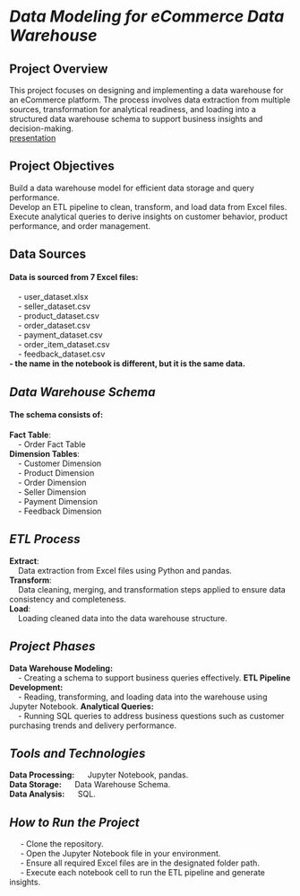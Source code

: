 # *Data Modeling for eCommerce Data Warehouse*
## **Project Overview**
This project focuses on designing and implementing a data warehouse for an eCommerce platform. The process involves data extraction from multiple sources, transformation for analytical readiness, and loading into a structured data warehouse schema to support business insights and decision-making.<br>
[presentation](https://www.canva.com/design/DAGcKrJimwc/K4xRFwQKYikbX2OqEV_CEw/edit?utm_content=DAGcKrJimwc&utm_campaign=designshare&utm_medium=link2&utm_source=sharebutton)<br>

## **Project Objectives**
Build a data warehouse model for efficient data storage and query performance.<br>
Develop an ETL pipeline to clean, transform, and load data from Excel files.<br>
Execute analytical queries to derive insights on customer behavior, product performance, and order management.<br>

## **Data Sources**
#### Data is sourced from 7 Excel files:<br>
&nbsp;&nbsp;&nbsp;&nbsp;- user_dataset.xlsx<br>
&nbsp;&nbsp;&nbsp;&nbsp;- seller_dataset.csv<br>
&nbsp;&nbsp;&nbsp;&nbsp;- product_dataset.csv<br>
&nbsp;&nbsp;&nbsp;&nbsp;- order_dataset.csv<br>
&nbsp;&nbsp;&nbsp;&nbsp;- payment_dataset.csv<br>
&nbsp;&nbsp;&nbsp;&nbsp;- order_item_dataset.csv<br>
&nbsp;&nbsp;&nbsp;&nbsp;- feedback_dataset.csv<br>
**- the name in the notebook is different, but it is the same data.**<br> 

## *Data Warehouse Schema*
#### The schema consists of:<br>
**Fact Table**:<br>
&nbsp;&nbsp;&nbsp;&nbsp;- Order Fact Table<br>
**Dimension Tables**:<br>
&nbsp;&nbsp;&nbsp;&nbsp;- Customer Dimension<br>
&nbsp;&nbsp;&nbsp;&nbsp;- Product Dimension<br>
&nbsp;&nbsp;&nbsp;&nbsp;- Order Dimension<br>
&nbsp;&nbsp;&nbsp;&nbsp;- Seller Dimension<br>
&nbsp;&nbsp;&nbsp;&nbsp;- Payment Dimension<br>
&nbsp;&nbsp;&nbsp;&nbsp;- Feedback Dimension<br>
## *ETL Process*
**Extract**:<br> &nbsp;&nbsp;&nbsp;&nbsp;Data extraction from Excel files using Python and pandas.<br>
**Transform**:<br> &nbsp;&nbsp;&nbsp;&nbsp;Data cleaning, merging, and transformation steps applied to ensure data consistency and completeness.<br>
**Load**:<br> &nbsp;&nbsp;&nbsp;&nbsp;Loading cleaned data into the data warehouse structure.<br>
## *Project Phases*
**Data Warehouse Modeling:**<br> &nbsp;&nbsp;&nbsp;&nbsp;- Creating a schema to support business queries effectively.
**ETL Pipeline Development:**<br> &nbsp;&nbsp;&nbsp;&nbsp;- Reading, transforming, and loading data into the warehouse using Jupyter Notebook.
**Analytical Queries:**<br> &nbsp;&nbsp;&nbsp;&nbsp;- Running SQL queries to address business questions such as customer purchasing trends and delivery performance.
## *Tools and Technologies*
**Data Processing:** &nbsp;&nbsp;&nbsp;&nbsp; Jupyter Notebook, pandas.<br>
**Data Storage:** &nbsp;&nbsp;&nbsp;&nbsp; Data Warehouse Schema.<br>
**Data Analysis:** &nbsp;&nbsp;&nbsp;&nbsp; SQL.<br>
## *How to Run the Project*
&nbsp;&nbsp;&nbsp;&nbsp; - Clone the repository.<br>
&nbsp;&nbsp;&nbsp;&nbsp; - Open the Jupyter Notebook file in your environment.<br>
&nbsp;&nbsp;&nbsp;&nbsp; - Ensure all required Excel files are in the designated folder path.<br>
&nbsp;&nbsp;&nbsp;&nbsp; - Execute each notebook cell to run the ETL pipeline and generate insights.<br>

